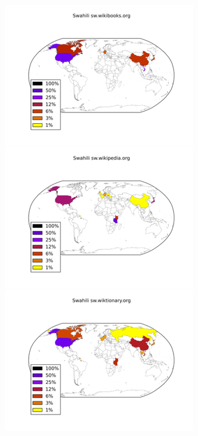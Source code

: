 ![](/images/Swahili-sw.wikibooks.org.png)
![](/images/Swahili-sw.wikipedia.org.png)
![](/images/Swahili-sw.wiktionary.org.png)
